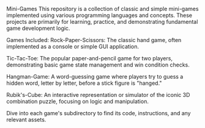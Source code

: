 Mini-Games
This repository is a collection of classic and simple mini-games implemented using various programming languages and concepts. These projects are primarily for learning, practice, and demonstrating fundamental game development logic.

Games Included:
Rock-Paper-Scissors: The classic hand game, often implemented as a console or simple GUI application.

Tic-Tac-Toe: The popular paper-and-pencil game for two players, demonstrating basic game state management and win condition checks.

Hangman-Game: A word-guessing game where players try to guess a hidden word, letter by letter, before a stick figure is "hanged."

Rubik's-Cube: An interactive representation or simulator of the iconic 3D combination puzzle, focusing on logic and manipulation.

Dive into each game's subdirectory to find its code, instructions, and any relevant assets.
